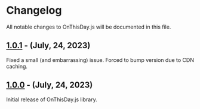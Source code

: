 # Changelog

All notable changes to OnThisDay.js will be documented in this file.

## [1.0.1] - (July, 24, 2023)
Fixed a small (and embarrassing) issue. Forced to bump version due to CDN caching. 

## [1.0.0] - (July, 24, 2023)

Initial release of OnThisDay.js library. 


<!--
These Markdown anchors provide a link to the diff for each release. They should be
updated any time a new release is cut.
-->

[1.0.1]: /v1.0.1
[1.0.0]: /v1.0.0
